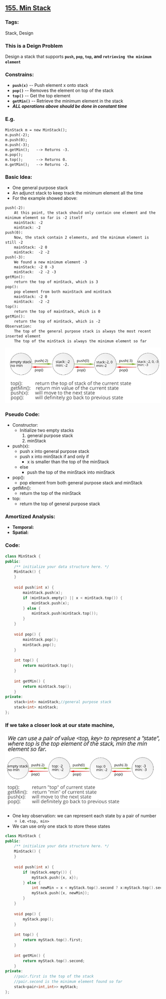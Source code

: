 ## [155. Min Stack](https://leetcode.com/problems/min-stack/description/)
### Tags:
Stack, Design

### This is a Deign Problem
Design a stack that supports **`push`, `pop`, `top`, and `retrieving the minimum element`**

### Constrains:
- **`push(x)`** -- Push element x onto stack
- **`pop()`** -- Removes the element on top of the stack
- **`top()`** -- Get the top element
- **`getMin()`** -- Retrieve the minimum element in the stack
- ___ALL operations above should be done in constant time___

### E.g.
```
MinStack m = new MinStack();
m.push(-2);
m.push(0);
m.push(-3);
m.getMin();   --> Returns -3.
m.pop();
m.top();      --> Returns 0.
m.getMin();   --> Returns -2.
```

### Basic Idea:
- One general purpose stack
- An adjunct stack to keep track the minimum element all the time
- For the example showed above:
```
push(-2):
    At this point, the stack should only contain one element and the minimum element so far is -2 itself
    mainStack: -2
    minStack: -2
push(0):
    Now, the stack contain 2 elements, and the minimum element is still -2
    mainStack: -2 0
    minStack:  -2 -2
push(-3):
    We found a new minimum element -3
    mainStack: -2 0 -3
    minStack:  -2 -2 -3
getMin():
    return the top of minStack, which is 3
pop():
    pop element from both mainStack and minStack
    mainStack: -2 0
    minStack:  -2 -2
top():
    return the top of mainStack, which is 0
getMin():
    return the top of minStack, which is -2
Observation:
    The top of the general purpose stack is always the most recent inserted element
    The top of the minStack is always the minimum element so far
```
![MinStack](https://raw.githubusercontent.com/lhz90529/Data-Structure-and-Algo/master/pictures/Minstack.png)

### Pseudo Code:
- Constructor:
    - Initialize two empty stacks
        1. general purpose stack
        2. minStack
- push(x):
    - push x into general purpose stack
    - push x into minStack if and only if 
        - x is smaller than the top of the minStack
    - else
        - push the top of the minStack into minStack
- pop():
    - pop element from both general purpose stack and minStack
- getMin():
    - return the top of the minStack
- top:
    - return the top of general purpose stack
   
### Amortized Analysis:
- __Temporal:__
- __Spatial:__

### Code:
```c++
class MinStack {
public:
    /** initialize your data structure here. */
    MinStack() {
    }
    
    void push(int x) {
        mainStack.push(x);
        if (minStack.empty() || x < minStack.top()) {
            minStack.push(x);
        } else {
            minStack.push(minStack.top());
        }
    }
    
    void pop() {
        mainStack.pop();
        minStack.pop();
    }
    
    int top() {
        return mainStack.top();
    }
    
    int getMin() {
        return minStack.top();
    }
private:
    stack<int> mainStack;//general purpose stack
    stack<int> minStack;
};
``` 
### If we take a closer look at our state machine,
![Minstack_oneStack](https://raw.githubusercontent.com/lhz90529/Data-Structure-and-Algo/master/pictures/MinStack_optimal.png)
- One key observation: we can represent each state by a pair of number
    - i.e. `<top, min>`
- We can use only one stack to store these states

```c++
class MinStack {
public:
    /** initialize your data structure here. */
    MinStack() {
    }
    
    void push(int x) {
        if (myStack.empty()) {
            myStack.push({x, x});
        } else {
            int newMin = x < myStack.top().second ? x:myStack.top().second;
            myStack.push({x, newMin});
        }
    }
    
    void pop() {
        myStack.pop();
    }
    
    int top() {
        return myStack.top().first;
    }
    
    int getMin() {
        return myStack.top().second;
    }
private:
    //pair.first is the top of the stack
    //pair.second is the minimum element found so far
    stack<pair<int,int>> myStack;
};
```